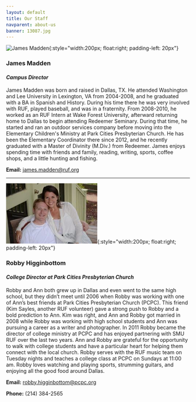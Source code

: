 ```yaml
---
layout: default
title: Our Staff
navparent: about-us
banner: 13087.jpg
---
```


![James Madden](http://422b327aa0ef2b069189-50e66218d560dc7eb53a1ecfff24782a.r6.cf2.rackcdn.com/uploaded/j/0e3281897_1401478237_james-maddenbio-photo.jpg){:style="width:200px; float:right; padding-left: 20px"}

### James Madden

#### _Campus Director_

James Madden was born and raised in Dallas, TX.  He attended Washington and Lee University in Lexington, VA from 2004-2008, and he graduated with a BA in Spanish and History.  During his time there he was very involved with RUF, played baseball, and was in a fraternity.  From 2008-2010, he worked as an RUF Intern at Wake Forest University, afterward returning home to Dallas to begin attending Redeemer Seminary.  During that time, he started and ran an outdoor services company before moving into the Elementary Children's Ministry at Park Cities Presbyterian Church.  He has been the Elementary Coordinator there since 2012, and he recently graduated with a Master of Divinity (M.Div.) from Redeemer.  James enjoys spending time with friends and family, reading, writing, sports, coffee shops, and a little hunting and fishing.  

**Email:** <james.madden@ruf.org>

* * *

![Higginbottoms](/assets/image/medium/242745.jpg){:style="width:200px; float:right; padding-left: 20px"}

### Robby Higginbottom

#### _College Director at Park Cities Presbyterian Church_

Robby and Ann both grew up in Dallas and even went to the same high school, but they didn’t meet until 2006 when Robby was working with one of Ann’s best friends at Park Cities Presbyterian Church (PCPC). This friend (Kim Sayles, another RUF volunteer) gave a strong push to Robby and a bold prediction to Ann.  Kim was right, and Ann and Robby got married in 2008 while Robby was working with high school students and Ann was pursuing a career as a writer and photographer. In 2011 Robby became the director of college ministry at PCPC and has enjoyed partnering with SMU RUF over the last two years. Ann and Robby are grateful for the opportunity to walk with college students and have a particular heart for helping them connect with the local church. Robby serves with the RUF music team on Tuesday nights and teaches a college class at PCPC on Sundays at 11:00 am. Robby loves watching and playing sports, strumming guitars, and enjoying all the good food around Dallas.

**Email:** <robby.higginbottom@pcpc.org>

**Phone:** (214) 384-2565

